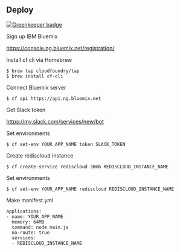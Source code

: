 ## Deploy

[![Greenkeeper badge](https://badges.greenkeeper.io/naokie/shibubot.svg)](https://greenkeeper.io/)

Sign up IBM Bluemix

https://console.ng.bluemix.net/registration/

Install cf cli via Homebrew

```
$ brew tap cloudfoundry/tap
$ brew install cf-cli
```

Connect Bluemix server

```
$ cf api https://api.ng.bluemix.net
```

Get Slack token

https://my.slack.com/services/new/bot

Set environments

```
$ cf set-env YOUR_APP_NAME token SLACK_TOKEN
```

Create rediscloud instance

```
$ cf create-service rediscloud 30mb REDISCLOUD_INSTANCE_NAME
```

Set environments

```
$ cf set-env YOUR_APP_NAME rediscloud REDISCLOUD_INSTANCE_NAME
```

Make manifest.yml

```
applications:
- name: YOUR_APP_NAME
  memory: 64MB
  command: node main.js
  no-route: true
  services:
  - REDISCLOUD_INSTANCE_NAME
```
